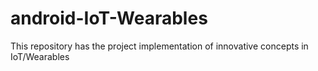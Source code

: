 # android-IoT-Wearables
This repository has the project implementation of innovative concepts in IoT/Wearables
